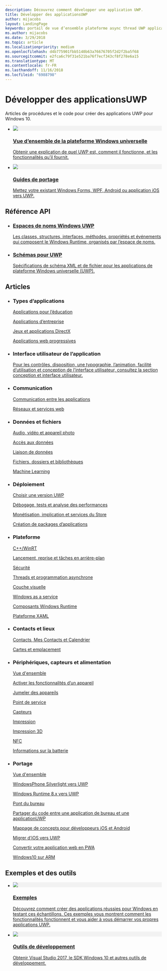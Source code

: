 ```yaml
---
description: Découvrez comment développer une application UWP.
title: Développer des applicationsUWP
author: mijacobs
layout: LandingPage
keywords: portail de vue d’ensemble plateforme async thread UWP application développement développer les développeurs
ms.author: mijacobs
ms.date: 3/29/2018
ms.topic: article
ms.localizationpriority: medium
ms.openlocfilehash: d4b775901fbb5140b63a76676705f2d2f2ba5f68
ms.sourcegitcommit: e2fca6c79f31e521ba76f7ecf343cf8f278e6a15
ms.translationtype: MT
ms.contentlocale: fr-FR
ms.lasthandoff: 11/16/2018
ms.locfileid: "6988798"
---
```

<div> 
<h1>Développer des applicationsUWP</h1>
<p>Articles de procédures et le code pour créer des applications UWP pour Windows 10. </p> 
</div>

<ul class="panelContent cardsH" style="margin-left: 1px">
    <li>
        <a href="/windows/uwp/get-started/universal-application-platform-guide" style="display:block">
        <div class="cardSize">
            <div class="cardPadding">
                <div class="card">
                    <div class="cardImageOuter">
                        <div class="cardImage" style="background-color: #f2f2f2">                 
                            <img src="http://docs.microsoft.com//media/hubs/windows/win_developer-uwp.svg" alt=" "/>
                        </div>
                    </div>
                    <div class="cardText">
                        <h3>Vue d’ensemble de la plateforme Windows universelle</h3>
                        <p>Obtenir une explication de quel UWP est, comment il fonctionne, et les fonctionnalités qu’il fournit.</p>
                    </div>
                </div>
            </div>
        </div>
        </a>
    </li>
    <li>
        <a href="/windows/uwp/porting/index" style="display:block">
        <div class="cardSize">
            <div class="cardPadding">
                <div class="card">
                    <div class="cardImageOuter">
                        <div class="cardImage" style="background-color: #f2f2f2">                
                            <img src="http://docs.microsoft.com/media/illustrations/teams-fast-track.svg" alt=" " />
                        </div>
                    </div>                
                    <div class="cardText">
                        <h3>Guides de portage</h3>
                        <p>Mettez votre existant Windows Forms, WPF, Android ou application iOS vers UWP. </p>
                    </div>
                </div>
            </div>
        </div>
        </a>
    </li>                 
</ul>

## <a name="api-reference"></a>Référence API

<ul class="panelContent cardsH" style="margin-left: 1px">
    <li>
        <a href="/uwp/api" style="display:block">
        <div class="cardSize">
            <div class="cardPadding">
                <div class="card">
                    <div class="cardText">
                        <h3>Espaces de noms Windows UWP</h3>
                        <p>Les classes, structures, interfaces, méthodes, propriétés et événements qui composent le Windows Runtime, organisés par l’espace de noms.</p>
                    </div>
                </div>
            </div>
        </div>
        </a>
    </li>
    <li>
        <a href="/uwp/schemas/" style="display:block">
        <div class="cardSize">
            <div class="cardPadding">
                <div class="card">
                    <div class="cardText">
                        <h3>Schémas pour UWP</h3>
                        <p>Spécifications de schéma XML et de fichier pour les applications de plateforme Windows universelle (UWP). </p>
                    </div>
                </div>
            </div>
        </div>
        </a>
    </li>                 
</ul>

## <a name="articles"></a>Articles

<ul class="panelContent cardsL" style="margin-left: 1px">
    <li>              
        <div style="display:block" class="cardSize">
            <div style="display:block" class="cardPadding">
                <div style="display:block" class="card">
                    <div style="display:block" class="cardText">
                        <h3>Types d’applications</h3>
                        <p style="display: block;"><a  href="/windows/uwp/apps-for-education/">Applications pour l’éducation</a></p>
                        <p style="display: block;"><a  href="/windows/uwp/enterprise/">Applications d’entreprise</a></p>
                        <p style="display: block;"><a  href="/windows/uwp/gaming/">Jeux et applications DirectX</a></p>
                        <p style="display: block;"><a  href="/microsoft-edge/progressive-web-apps">Applications web progressives</a></p>
                    </div>
                </div>
            </div>
        </div>        
    </li>  
    <li>
        <div style="display:block" class="cardSize">
            <div style="display:block" class="cardPadding">
                <div style="display:block" class="card">
                    <div style="display:block" class="cardText">
                        <h3>Interface utilisateur de l’application</h3>
                        <p><a href="https://developer.microsoft.com/windows/apps/design">Pour les contrôles, disposition, une typographie, l’animation, facilité d’utilisation et conception de l’interface utilisateur, consultez la section conception et interface utilisateur.</a></p>
                    </div>
                </div>
            </div>
        </div>
    </li>       
    <li>    
        <div style="display:block" class="cardSize">
            <div style="display:block" class="cardPadding">
                <div style="display:block" class="card">
                    <div style="display:block" class="cardText">
                        <h3>Communication</h3>
                        <p><a style="display:block" href="/windows/uwp/app-to-app/">Communication entre les applications</a></p>
                        <p><a style="display:block" href="/windows/uwp/networking/">Réseaux et services web</a></p>
                    </div>
                </div>
            </div>
        </div>
    </li>
    <li>
        <div style="display:block"  class="cardSize">
            <div style="display:block"  class="cardPadding">
                <div style="display:block"  class="card">
                    <div style="display:block"  class="cardText">
                        <h3>Données et fichiers</h3>
                        <p style="display:block"><a href="/windows/uwp/audio-video-camera/">Audio, vidéo et appareil photo</a></p>
                        <p><a href="/windows/uwp/data-access/" style="display:block" >Accès aux données</a></p>
                        <p><a href="/windows/uwp/data-binding/"style="display:block" >Liaison de données</a></p>
                        <p><a href="/windows/uwp/files/" style="display:block" >Fichiers, dossiers et bibliothèques</a></p>
                        <p style="display:block"><a href="/windows/uwp/machine-learning/">Machine Learning</a></p>
                    </div>
                </div>
            </div>
        </div>
    </li>    
    <li>              
        <div class="cardSize" style="display:block">
            <div class="cardPadding" style="display:block">
                <div class="card" style="display:block">
                    <div class="cardText" style="display:block">
                        <h3>Déploiement</h3>
                        <p style="display:block"><a href="/windows/uwp/updates-and-versions/choose-a-uwp-version">Choisir une version UWP</a></p>
                        <p style="display:block"><a href="/windows/uwp/debug-test-perf/">Débogage, tests et analyse des performances</a></p>
                        <p style="display:block"><a href="/windows/uwp/monetize/">Monétisation, implication et services du Store</a></p>                        
                        <p style="display:block"><a href="/windows/uwp/packaging/">Création de packages d’applications</a></p>
                    </div>
                </div>
            </div>
        </div>        
    </li>       
    <li>              
        <div style="display:block" class="cardSize">
            <div style="display:block" class="cardPadding">
                <div style="display:block" class="card">
                    <div style="display:block" class="cardText">
                        <h3>Plateforme</h3>
                        <p style="display:block"><a href="/windows/uwp/cpp-and-winrt-apis/">C++/WinRT</a></p>
                        <p style="display:block"><a href="/windows/uwp/launch-resume/">Lancement, reprise et tâches en arrière-plan</a></p>
                        <p style="display:block"><a href="/windows/uwp/security/">Sécurité</a></p>
                        <p style="display:block"><a href="/windows/uwp/threading-async/">Threads et programmation asynchrone</a></p>
                        <p style="display:block"><a href="/windows/uwp/composition/visual-layer">Couche visuelle</a></p>
                        <p style="display:block"><a href="/windows/uwp/updates-and-versions/application-development-for-windows-as-a-service">Windows as a service</a></p>
                        <p style="display:block"><a href="/windows/uwp/winrt-components/">Composants Windows Runtime</a></p>                 
                        <p style="display:block"><a href="/windows/uwp/xaml-platform/">Plateforme XAML</a></p>                    
                    </div>
                </div>
            </div>
        </div>        
    </li>
     <li>              
        <div style="display:block" class="cardSize">
            <div style="display:block" class="cardPadding">
                <div style="display:block" class="card">
                    <div style="display:block" class="cardText">
                        <h3>Contacts et lieux</h3>
                        <p style="display:block"><a href="/windows/uwp/contacts-and-calendar/">Contacts, Mes Contacts et Calendrier</a></p>
                        <p style="display:block"><a href="/windows/uwp/maps-and-location/">Cartes et emplacement</a></p>
                    </div>
                </div>
            </div>
        </div>        
    </li>      
     <li>              
        <div style="display:block" class="cardSize">
            <div style="display:block" class="cardPadding">
                <div style="display:block" class="card">
                    <div style="display:block" class="cardText">
                        <h3>Périphériques, capteurs et alimentation</h3>
                        <p style="display:block"><a href="/windows/uwp/contacts-and-calendar/">Vue d'ensemble</a></p>
                        <p style="display:block"><a href="/windows/uwp/devices-sensors/enable-device-capabilities">Activer les fonctionnalités d’un appareil</a></p>
                        <p style="display:block"><a href="/windows/uwp/devices-sensors/pair-devices">Jumeler des appareils</a></p>
                        <p style="display:block"><a href="/windows/uwp/devices-sensors/point-of-service">Point de service</a></p>
                        <p style="display:block"><a href="/windows/uwp/devices-sensors/sensors">Capteurs</a></p>
                        <p style="display:block"><a href="/windows/uwp/devices-sensors/printing-and-scanning">Impression</a></p>
                        <p style="display:block"><a href="/windows/uwp/devices-sensors/3d-printing">Impression 3D</a></p>
                        <p style="display:block"><a href="/windows/uwp/devices-sensors/nfc">NFC</a></p>
                        <p style="display:block"><a href="/windows/uwp/devices-sensors/get-battery-info">Informations sur la batterie</a></p>
                    </div>
                </div>
            </div>
        </div>        
    </li> 
     <li>              
        <div style="display:block" class="cardSize">
            <div style="display:block" class="cardPadding">
                <div style="display:block" class="card">
                    <div style="display:block" class="cardText">
                        <h3>Portage</h3>
                        <p style="display:block"><a href="/windows/uwp/porting/">Vue d'ensemble</a></p>
                        <p style="display:block"><a href="/windows/uwp/porting/wpsl-to-uwp-root">WindowsPhone Silverlight vers UWP</a></p>
                        <p style="display:block"><a href="/windows/uwp/porting/w8x-to-uwp-root">Windows Runtime 8.x vers UWP</a></p>
                        <p style="display:block"><a href="/windows/uwp/porting/desktop-to-uwp-root">Pont du bureau</a></p>
                        <p style="display:block"><a href="/windows/uwp/porting/desktop-to-uwp-migrate">Partager du code entre une application de bureau et une applicationUWP</a></p>
                        <p style="display:block"><a href="/windows/uwp/porting/android-ios-uwp-map">Mappage de concepts pour développeurs iOS et Android</a></p>
                        <p style="display:block"><a href="/windows/uwp/porting/ios-to-uwp-root">Migrer d’iOS vers UWP</a></p>
                        <p style="display:block"><a href="/microsoft-edge/progressive-web-apps">Convertir votre application web en PWA</a></p>
                        <p style="display:block"><a href="/windows/uwp/porting/apps-on-arm">Windows10 sur ARM</a></p>
                    </div>
                </div>
            </div>
        </div>        
    </li>           
    <!-- <li>              
        <div style="display:block" class="cardSize">
            <div style="display:block" class="cardPadding">
                <div style="display:block" class="card">
                    <div style="display:block" class="cardText">
                        <h3>Processes and threading</h3>
                        <p style="display:block"><a href="/windows/uwp/launch-resume/">Launching, resuming, and background tasks</a></p>
                        <p style="display:block"><a href="/windows/uwp/threading-async/">Threading and async programming</a></p>
                    </div>
                </div>
            </div>
        </div>        
    </li>                         -->
</ul>


 ## <a name="samples-and-tools"></a>Exemples et des outils

 <ul class="panelContent cardsH" style="margin-left: 1px">
    <li>
        <a href="https://developer.microsoft.com/windows/samples">
        <div class="cardSize">
            <div class="cardPadding">
                <div class="card">
                    <div class="cardImageOuter">
                        <div class="cardImage" style="background-color: #f2f2f2">                 
                            <img src="http://docs.microsoft.com/media/illustrations/sql-database-develop.svg" alt=" "/>
                        </div>
                    </div>
                    <div class="cardText">
                        <h3>Exemples</h3>
                        <p> Découvrez comment créer des applications réussies pour Windows en testant ces échantillons. Ces exemples vous montrent comment les fonctionnalités fonctionnent et vous aider à vous démarrer vos propres applications UWP.</p>
                    </div>
                </div>
            </div>
        </div>
        </a>
    </li>
    <li>
        <a href="https://developer.microsoft.com/windows/downloads" style="display:block">
        <div class="cardSize">
            <div class="cardPadding">
                <div class="card">
                    <div class="cardImageOuter">
                        <div class="cardImage" style="background-color: #f2f2f2">                
                            <img src="http://docs.microsoft.com/media/illustrations/sql-get-started-download.svg" alt=" " />
                        </div>
                    </div>                
                    <div class="cardText">
                        <h3>Outils de développement</h3>
                        <p>Obtenir Visual Studio 2017, le SDK Windows 10 et autres outils de développement.</p>
                    </div>
                </div>
            </div>
        </div>
        </a>
    </li>                 
</ul>


 